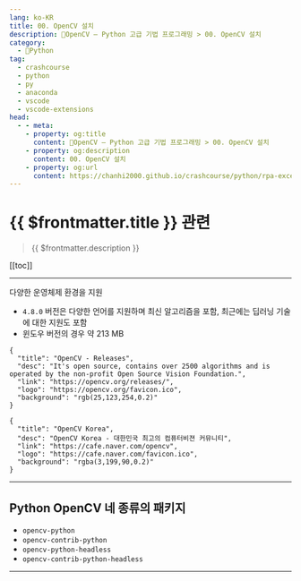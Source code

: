 ```yaml
---
lang: ko-KR
title: 00. OpenCV 설치
description: 🐍OpenCV – Python 고급 기법 프로그래밍 > 00. OpenCV 설치
category:
  - 🐍Python
tag: 
  - crashcourse
  - python
  - py
  - anaconda
  - vscode
  - vscode-extensions
head:
  - - meta:
    - property: og:title
      content: 🐍OpenCV – Python 고급 기법 프로그래밍 > 00. OpenCV 설치
    - property: og:description
      content: 00. OpenCV 설치
    - property: og:url
      content: https://chanhi2000.github.io/crashcourse/python/rpa-excel/00.html
---
```


# {{ $frontmatter.title }} 관련

> {{ $frontmatter.description }}

[[toc]]

---

다양한 운영체제 환경을 지원

- `4.8.0` 버전은 다양한 언어를 지원하며 최신 알고리즘을 포함, 최근에는 딥러닝 기술에 대한 지원도 포함
- 윈도우 버전의 경우 약 213 MB

```component VPCard
{
  "title": "OpenCV - Releases",
  "desc": "It's open source, contains over 2500 algorithms and is operated by the non-profit Open Source Vision Foundation.",
  "link": "https://opencv.org/releases/",
  "logo": "https://opencv.org/favicon.ico",
  "background": "rgb(25,123,254,0.2)"
}
```

```component VPCard
{
  "title": "OpenCV Korea",
  "desc": "OpenCV Korea - 대한민국 최고의 컴퓨터비젼 커뮤니티",
  "link": "https://cafe.naver.com/opencv",
  "logo": "https://cafe.naver.com/favicon.ico",
  "background": "rgba(3,199,90,0.2)"
}
```

---

## Python OpenCV 네 종류의 패키지

- `opencv-python`
- `opencv-contrib-python`
- `opencv-python-headless`
- `opencv-contrib-python-headless`

---

<TagLinks />